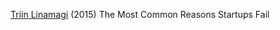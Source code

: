 
[Triin Linamagi](https://www.fastcompany.com/3044519/7-of-the-most-common-reasons-startups-fail)
(2015) The Most Common Reasons Startups Fail
